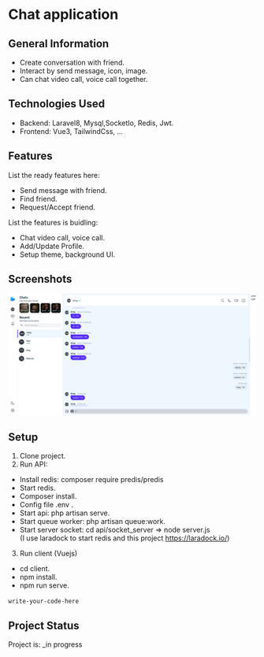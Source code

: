 # Chat application



## General Information
- Create conversation with friend.
- Interact by send message, icon, image.
- Can chat video call, voice call together.
<!-- You don't have to answer all the questions - just the ones relevant to your project. -->


## Technologies Used
- Backend: Laravel8, Mysql,SocketIo, Redis, Jwt.
- Frontend: Vue3, TailwindCss, ...


## Features
List the ready features here:
- Send message with friend.
- Find friend.
- Request/Accept friend.

List the features is buidling:
- Chat video call, voice call.
- Add/Update Profile.
- Setup theme, background UI.


## Screenshots
![Example screenshot](./screen_shoot_chat_app.png)
<!-- If you have screenshots you'd like to share, include them here. -->


## Setup
1. Clone project.
2. Run API:
  - Install redis: composer require predis/predis
  - Start redis.
  - Composer install.
  - Config file .env .
  - Start api: php artisan serve.
  - Start queue worker: php artisan queue:work.
  - Start server socket: cd api/socket_server => node server.js <br>
  (I use laradock to start redis and this project https://laradock.io/)
3. Run client (Vuejs)
  - cd client.
  - npm install.
  - npm run serve.



`write-your-code-here`


## Project Status
Project is: _in progress



<!-- Optional -->
<!-- ## License -->
<!-- This project is open source and available under the [... License](). -->

<!-- You don't have to include all sections - just the one's relevant to your project -->
